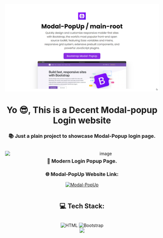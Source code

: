 <a href="https://JoshuaThadi.io">
    <img src="https://github.com/JoshuaThadi/Modal-PopUp/blob/main/Screenshot%202024-08-19%20154051.png" alt="MasterHead">
</a>

<h1 align="center">Yo 😎, This is a Decent Modal-popup Login website</h1>

<h3 align="center">📚 Just a plain project to showcase Modal-Popup login page.</h3>

<br/>

<div align="right">
    <img align="left" alt="image" width="350px" src="https://github.com/JoshuaThadi/Modal-PopUp/blob/main/Screenshot%202024-08-19%20162243.png">
    
</div>

<h3 align="center">📍 Modern Login Popup Page.</h3>
<div align="center">
    <h3>🌐 Modal-PopUp Website Link:</h3>
    <a href="https://joshuathadi.github.io/Modal-PopUp/" target="_blank">
        <img width="150px" src="https://img.shields.io/badge/MODAL_POPUP-ADD8E6?style=for-the-badge&logo=html5&logoColor=black" alt="Modal-PopUp">
    </a>
</div>




<br/>

<div align="center">
  <h2>💻 Tech Stack:</h2>
     <br/>
   <img src="https://img.shields.io/badge/HTML-FF6600?style=for-the-badge&logo=html5&logoColor=white" alt="HTML" />
  <img src="https://img.shields.io/badge/Bootstrap-563d7c?style=for-the-badge&logo=bootstrap&logoColor=white" alt="Bootstrap" />
  <br/>
</div>
<div align="center">
    <img src="https://skillicons.dev/icons?i=html,bootstrap" />
</div>
